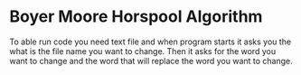 # Boyer Moore Horspool Algorithm 
To able run code you need text file and when program starts it asks you the what is the file name you want to change. Then it asks for the word you want to change and the word that will replace the word you want to change.
